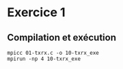 # Exercice 1

## Compilation et exécution

```
mpicc 01-txrx.c -o 10-txrx_exe
mpirun -np 4 10-txrx_exe
```